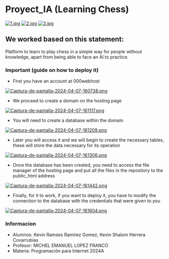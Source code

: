 # Proyect_IA (Learning Chess)
[![1.jpg](https://i.postimg.cc/cLGyN0cW/1.jpg)](https://postimg.cc/4mPF6CM2)
[![2.jpg](https://i.postimg.cc/NFYy9W6r/2.jpg)](https://postimg.cc/zbtD42PJ)
[![3.jpg](https://i.postimg.cc/pVqVJhxS/3.jpg)](https://postimg.cc/grLPY0xy)

## We worked based on this statement:
Platform to learn to play chess in a simple way for people without knowledge, apart from being able to face an AI to practice.

### Important (guide on how to deploy it)

- First you have an account at 000webhost
  
[![Captura-de-pantalla-2024-04-07-160738.png](https://i.postimg.cc/1zsjQxRH/Captura-de-pantalla-2024-04-07-160738.png)](https://postimg.cc/sMHcYNhQ)

- We proceed to create a domain on the hosting page
  
[![Captura-de-pantalla-2024-04-07-161117.png](https://i.postimg.cc/rFW9fhGN/Captura-de-pantalla-2024-04-07-161117.png)](https://postimg.cc/TpdmwJ4K)

- You will need to create a database within the domain
  
[![Captura-de-pantalla-2024-04-07-161209.png](https://i.postimg.cc/nzky9FrM/Captura-de-pantalla-2024-04-07-161209.png)](https://postimg.cc/phmGgtDt)

- Later you will access it and we will begin to create the necessary tables, these will store the data necessary for its operation
  
[![Captura-de-pantalla-2024-04-07-161306.png](https://i.postimg.cc/sX7pTx7D/Captura-de-pantalla-2024-04-07-161306.png)](https://postimg.cc/WFpF325Q)

- Once the database has been created, you need to access the file manager of the hosting page and put all the files in the repository to the public_html address
  
[![Captura-de-pantalla-2024-04-07-161442.png](https://i.postimg.cc/P5DYXNVb/Captura-de-pantalla-2024-04-07-161442.png)](https://postimg.cc/rD8Kgykz)

- Finally, for it to work, if you want to deploy it, you have to modify the connection to the database with the credentials that were given to you

[![Captura-de-pantalla-2024-04-07-161604.png](https://i.postimg.cc/fTzMWPH8/Captura-de-pantalla-2024-04-07-161604.png)](https://postimg.cc/6TmkYMxZ)


### Informacion
- Alumnos: Kevin Ramses Ramirez Gomez, Kevin Shalom Herrera Covarrubias
- Profesor: MICHEL EMANUEL LOPEZ FRANCO
- Materia: Programación para Internet 2024A
